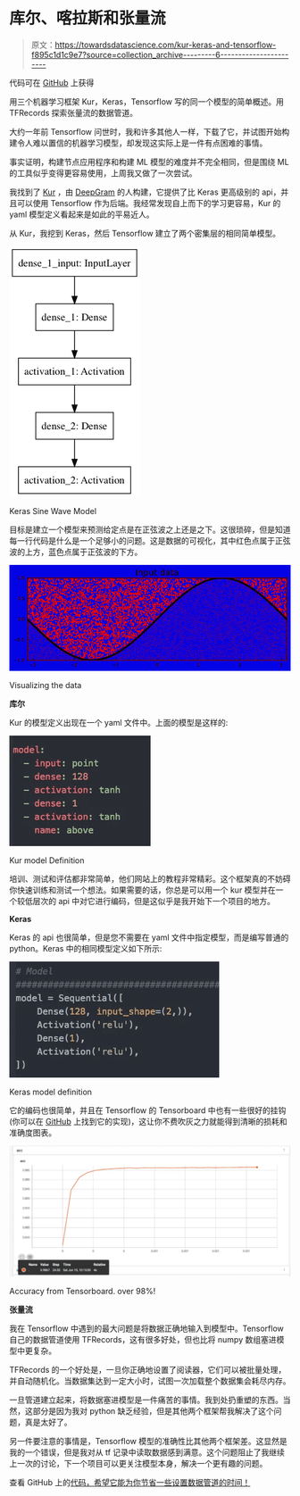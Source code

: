 # 库尔、喀拉斯和张量流

> 原文：<https://towardsdatascience.com/kur-keras-and-tensorflow-f895c1d1c9e7?source=collection_archive---------6----------------------->

代码可在 [GitHub](https://github.com/wrannaman/sine) 上获得

用三个机器学习框架 Kur，Keras，Tensorflow 写的同一个模型的简单概述。用 TFRecords 探索张量流的数据管道。

大约一年前 Tensorflow 问世时，我和许多其他人一样，下载了它，并试图开始构建令人难以置信的机器学习模型，却发现这实际上是一件有点困难的事情。

事实证明，构建节点应用程序和构建 ML 模型的难度并不完全相同，但是围绕 ML 的工具似乎变得更容易使用，上周我又做了一次尝试。

我找到了 [Kur](http://kur.deepgram.com/) ，由 [DeepGram](https://www.deepgram.com/) 的人构建，它提供了比 Keras 更高级别的 api，并且可以使用 Tensorflow 作为后端。我经常发现自上而下的学习更容易，Kur 的 yaml 模型定义看起来是如此的平易近人。

从 Kur，我挖到 Keras，然后 Tensorflow 建立了两个密集层的相同简单模型。

![](img/220696e6a49a88390b798045c8d8c46a.png)

Keras Sine Wave Model

目标是建立一个模型来预测给定点是在正弦波之上还是之下。这很琐碎，但是知道每一行代码是什么是一个足够小的问题。这是数据的可视化，其中红色点属于正弦波的上方，蓝色点属于正弦波的下方。

![](img/e2c48f22b542a6ae4563e6125b556be7.png)

Visualizing the data

**库尔**

Kur 的模型定义出现在一个 yaml 文件中。上面的模型是这样的:

![](img/b3701bafec366526db146a2c04adb6cb.png)

Kur model Definition

培训、测试和评估都非常简单，他们网站上的教程非常精彩。这个框架真的不妨碍你快速训练和测试一个想法。如果需要的话，你总是可以用一个 kur 模型并在一个较低层次的 api 中对它进行编码，但是这似乎是我开始下一个项目的地方。

**Keras**

Keras 的 api 也很简单，但是您不需要在 yaml 文件中指定模型，而是编写普通的 python。Keras 中的相同模型定义如下所示:

![](img/e8256391de7eb0014352c7e7fccca2c3.png)

Keras model definition

它的编码也很简单，并且在 Tensorflow 的 Tensorboard 中也有一些很好的挂钩(你可以在 [GitHub](https://github.com/wrannaman/sine) 上找到它的实现)，这让你不费吹灰之力就能得到清晰的损耗和准确度图表。

![](img/3519e7612cb83b4cdb503d52b5ceb19b.png)

Accuracy from Tensorboard. over 98%!

**张量流**

我在 Tensorflow 中遇到的最大问题是将数据正确地输入到模型中。Tensorflow 自己的数据管道使用 TFRecords，这有很多好处，但也比将 numpy 数组塞进模型中更复杂。

TFRecords 的一个好处是，一旦你正确地设置了阅读器，它们可以被批量处理，并自动随机化。当数据集达到一定大小时，试图一次加载整个数据集会耗尽内存。

一旦管道建立起来，将数据塞进模型是一件痛苦的事情。我到处扔重塑的东西。当然，这部分是因为我对 python 缺乏经验，但是其他两个框架帮我解决了这个问题，真是太好了。

另一件要注意的事情是，Tensorflow 模型的准确性比其他两个框架差。这显然是我的一个错误，但是我对从 tf 记录中读取数据感到满意。这个问题阻止了我继续上一次的讨论，下一个项目可以更关注模型本身，解决一个更有趣的问题。

查看 GitHub 上的[代码，希望它能为你节省一些设置数据管道的时间！](https://github.com/wrannaman/sine)